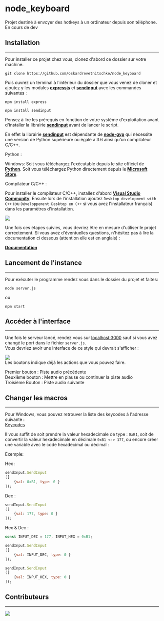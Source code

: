 # node_keyboard

Projet destiné à envoyer des hotkeys à un ordinateur depuis son téléphone.  
En cours de dev

## Installation

------

Pour installer ce projet chez vous, clonez d'abord ce dossier sur votre machine.

```console
git clone https://github.com/oskardrevetnitschke/node_keyboard
```

Puis ouvrez un terminal à l'intérieur du dossier que vous venez de cloner et ajoutez y les modules [**expressjs**](https://expressjs.com) et [**sendinput**](https://www.npmjs.com/package/sendinput) avec les commandes suivantes :

```console
npm install express
```
```console
npm install sendinput
```

Pensez à lire les prérequis en fonction de votre système d'exploitation avant d'installer la librairie [**sendinput**](https://www.npmjs.com/package/sendinput) avant de lancer le script.  
  
En effet la librairie [**sendinput**](https://www.npmjs.com/package/sendinput) est dépendante de [**node-gyp**](https://www.npmjs.com/package/node-gyp) qui nécessite une version de Python supérieure ou égale à 3.6 ainsi qu'un compilateur C/C++.  
  
Python :  

Windows: Soit vous téléchargez l'exécutable depuis le site officiel de [**Python**](https://www.python.org/downloads/). Soit vous téléchargez Python directement depuis le [**Microsoft Store**]().

Compilateur C/C++ :  

Pour installer le compilateur C/C++, installez d'abord [**Visual Studio Community**](https://visualstudio.microsoft.com/fr/). Ensuite lors de l'installation ajoutez `Desktop development with C++` (ou `Développement Desktop en C++` si vous avez l'installateur français) dans les paramètres d'installation.  

![](https://sikelio.s-ul.eu/PScB0BZL)

Une fois ces étapes suivies, vous devriez être en mesure d'utiliser le projet correctement. Si vous avez d'éventuelles questions, n'hésitez pas à lire la documentation ci dessous (attention elle est en anglais) :
     
[**Documentation**](https://www.npmjs.com/package/node-gyp#on-windows) 

## Lancement de l'instance

---

Pour exécuter le programme rendez vous dans le dossier du projet et faites:

```console
node server.js
```

ou 

```console
npm start
```
## Accéder à l'interface

---

Une fois le serveur lancé, rendez vous sur [localhost:3000](http://localhost:3000) sauf si vous avez changé le port dans le fichier `server.js`.  
Vous devriez avoir une interface de ce style qui devrait s'afficher :  

![](https://sikelio.s-ul.eu/bOPAmKH6)  
Les boutons indique déjà les actions que vous pouvez faire.  

Premier bouton : Piste audio précédente  
Deuxième bouton : Mettre en plause ou continuer la piste audio  
Troisième Bouton : Piste audio suivante

## Changer les macros

---

Pour Windows, vous pouvez retrouver la liste des keycodes à l'adresse suivante :  
[Keycodes](https://docs.microsoft.com/en-us/windows/win32/inputdev/virtual-key-codes)  

Il vous suffit de soit prendre la valeur hexadecimale de type : `0xB1`, soit de convertir la valeur hexadecimale en décimale `0xB1 <-> 177`, ou encore créer une variable avec le code hexadecimal ou décimal :  

Exemple:  

Hex :
```javascript
sendInput.SendInput
([
    {val: 0xB1, type: 0 }
]);
```
Dec :
```javascript
sendInput.SendInput
([
    {val: 177, type: 0 }
]);
```
Hex & Dec :
```javascript
const INPUT_DEC = 177, INPUT_HEX = 0xB1;

sendInput.SendInput
([
    {val: INPUT_DEC, type: 0 }
]);

sendInput.SendInput
([
    {val: INPUT_HEX, type: 0 }
]);
```

## Contributeurs

---
[![](https://contrib.rocks/image?repo=oskardrevetnitschke/node_keyboard)](https://github.com/oskardrevetnitschke/node_keyboard/graphs/contributors)